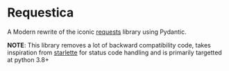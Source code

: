 # Requestica

A Modern rewrite of the iconic [requests](https://github.com/psf/requests) library using Pydantic.

**NOTE**: This library removes a lot of backward compatibility code, takes inspiration from [starlette](https://github.com/encode/starlette/blob/master/starlette/status.py) for status code handling and is primarily targetted at python 3.8+
